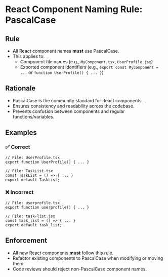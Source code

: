 # React Component Naming Rule: PascalCase

## Rule
- All React component names **must** use PascalCase.
- This applies to:
  - Component file names (e.g., `MyComponent.tsx`, `UserProfile.jsx`)
  - Exported component identifiers (e.g., `export const MyComponent = ...` or `function UserProfile() { ... }`)

## Rationale
- PascalCase is the community standard for React components.
- Ensures consistency and readability across the codebase.
- Prevents confusion between components and regular functions/variables.

## Examples

### ✅ Correct
```tsx
// File: UserProfile.tsx
export function UserProfile() { ... }

// File: TaskList.tsx
const TaskList = () => { ... }
export default TaskList;
```

### ❌ Incorrect
```tsx
// File: userprofile.tsx
export function userprofile() { ... }

// File: task-list.jsx
const task_list = () => { ... }
export default task_list;
```

## Enforcement
- All new React components **must** follow this rule.
- Refactor existing components to PascalCase when modifying or moving them.
- Code reviews should reject non-PascalCase component names. 